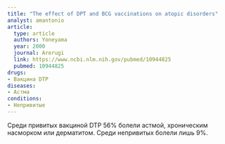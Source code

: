 ```yaml
---
title: "The effect of DPT and BCG vaccinations on atopic disorders"
analyst: amantonio
article:
  type: article
  authors: Yoneyama
  year: 2000
  journal: Arerugi
  link: https://www.ncbi.nlm.nih.gov/pubmed/10944825
  pubmed: 10944825
drugs:
- Вакцина DTP
diseases:
- Астма
conditions:
- Непривитые
---
```


Среди привитых вакциной DTP 56% болели астмой, хроническим насморком или дерматитом. Среди непривитых болели лишь 9%.
